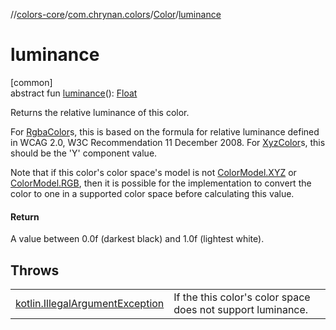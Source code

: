 //[colors-core](../../../index.md)/[com.chrynan.colors](../index.md)/[Color](index.md)/[luminance](luminance.md)

# luminance

[common]\
abstract fun [luminance](luminance.md)(): [Float](https://kotlinlang.org/api/latest/jvm/stdlib/kotlin/-float/index.html)

Returns the relative luminance of this color.

For [RgbaColor](../-rgba-color/index.md)s, this is based on the formula for relative luminance defined in WCAG 2.0, W3C Recommendation 11 December 2008. For [XyzColor](../-xyz-color/index.md)s, this should be the 'Y' component value.

Note that if this color's color space's model is not [ColorModel.XYZ](../../com.chrynan.colors.space/-color-model/-x-y-z/index.md) or [ColorModel.RGB](../../com.chrynan.colors.space/-color-model/-r-g-b/index.md), then it is possible for the implementation to convert the color to one in a supported color space before calculating this value.

#### Return

A value between 0.0f (darkest black) and 1.0f (lightest white).

## Throws

| | |
|---|---|
| [kotlin.IllegalArgumentException](https://kotlinlang.org/api/latest/jvm/stdlib/kotlin/-illegal-argument-exception/index.html) | If the this color's color space does not support luminance. |
